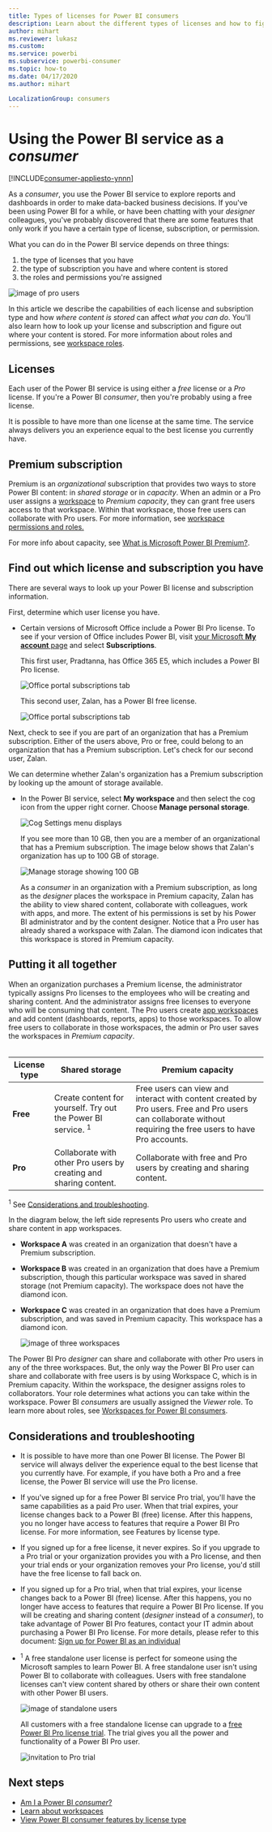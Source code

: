 ```yaml
---
title: Types of licenses for Power BI consumers
description: Learn about the different types of licenses and how to figure out which you have.
author: mihart
ms.reviewer: lukasz 
ms.custom:  
ms.service: powerbi
ms.subservice: powerbi-consumer
ms.topic: how-to
ms.date: 04/17/2020
ms.author: mihart

LocalizationGroup: consumers
---
```


# Using the Power BI service as a *consumer*

[!INCLUDE[consumer-appliesto-ynnn](../includes/consumer-appliesto-ynnn.md)]

As a *consumer*, you use the Power BI service to explore reports and dashboards in order to make data-backed business decisions. If you've been using Power BI for a while, or have been chatting with your *designer* colleagues, you've probably discovered that there are some features that only work if you have a certain type of license,  subscription, or permission. 

What you can do in the Power BI service depends on three things:
1.    the type of licenses that you have
2.    the type of subscription you have and where content is stored
3.    the roles and permissions you're assigned


![image of pro users](media/end-user-license/power-bi-questions-small.png)

In this article we describe the capabilities of each license and subsription type and how *where content is stored* can affect *what you can do*. You'll also learn how to look up your license and subscription and figure out where your content is stored. For more information about roles and permissions, see [workspace roles](end-user-workspaces.md).

## Licenses

Each user of the Power BI service is using either a *free* license or a *Pro* license. If you're a Power BI *consumer*, then you're probably using a free license. 

It is possible to have more than one license at the same time.  The service always delivers you an experience equal to the best license you currently have. 

## Premium subscription

Premium is an *organizational* subscription that provides two ways to store Power BI content: in *shared storage* or in *capacity*.  When an admin or a Pro user assigns a [workspace](end-user-workspace.md) to *Premium capacity*, they can grant free users access to that workspace. Within that workspace, those free users can collaborate with Pro users. For more information, see [workspace permissions and roles.](end-user-workspaces.md) 

For more info about capacity, see [What is Microsoft Power BI Premium?](../service-premium-what-is.md).


## Find out which license and subscription you have
There are several ways to look up your Power BI license and subscription information. 

First, determine which user license you have.

- Certain versions of Microsoft Office include a Power BI Pro license.  To see if your version of Office includes Power BI, visit [your Microsoft **My account** page](https://portal.office.com/account) and select **Subscriptions**.

    This first user, Pradtanna, has Office 365 E5, which includes a Power BI Pro license.

    ![Office portal subscriptions tab](media/end-user-license/power-bi-license-office.png)

    This second user, Zalan, has a Power BI free license. 

    ![Office portal subscriptions tab](media/end-user-license/power-bi-license-free.png)

Next, check to see if you are part of an organization that has a Premium subscription. Either of the users above, Pro or free, could belong to an organization that has a Premium subscription.  Let's check for our second user, Zalan.  

We can determine whether Zalan's organization has a Premium subscription by looking up the amount of storage available. 

- In the Power BI service, select **My workspace** and then select the cog icon from the upper right corner. Choose **Manage personal storage**.

    ![Cog Settings menu displays](media/end-user-license/power-bi-license-personal.png)

    If you see more than 10 GB, then you are a member of an organizational that has a Premium subscription. The image below shows that Zalan's organization has up to 100 GB of storage.  

    ![Manage storage showing 100 GB](media/end-user-license/power-bi-free-capacity.png)

    As a *consumer* in an organization with a Premium subscription, as long as the *designer* places the workspace in Premium capacity, Zalan has the ability to view shared content, collaborate with colleagues, work with apps, and more. The extent of his permissions is set by his Power BI administrator and by the content designer. Notice that a Pro user has already shared a workspace with Zalan. The diamond icon indicates that this workspace is stored in Premium capacity. 

   

## Putting it all together

When an organization purchases a Premium license, the administrator typically assigns Pro licenses to the employees who will be creating and sharing content. And the administrator assigns free licenses to everyone who will be consuming that content. The Pro users create [app workspaces](end-user-workspaces.md) and add content (dashboards, reports, apps) to those workspaces. To allow free users to collaborate in those workspaces, the admin or Pro user saves the workspaces in *Premium capacity*.    
<br>

|License type  |Shared storage  |Premium capacity  |
|---------|---------|---------|
|**Free**     |  Create content for yourself. Try out the Power BI service.  <sup>1</sup>     |   Free users can view and interact with content created by Pro users. Free and Pro users can collaborate without requiring the free users to have Pro accounts.      |
|**Pro**     |  Collaborate with other Pro users by creating and sharing content.        |  Collaborate with free and Pro users by creating and sharing content.       |


<sup>1</sup> See [Considerations and troubleshooting](#considerations-and-troubleshooting). 

In the diagram below, the left side represents Pro users who create and share content in app workspaces. 

- **Workspace A** was created in an organization that doesn't have a Premium subscription. 

- **Workspace B** was created in an organization that does have a Premium subscription, though this particular workspace was saved in shared storage (not Premium capacity). The workspace does not have the diamond icon.

- **Workspace C** was created in an organization that does have a Premium subscription, and was saved in Premium capacity. This workspace has a diamond icon.  

    ![image of three workspaces](media/end-user-license/power-bi-sharing-scenarios.jpg)

The Power BI Pro *designer* can share and collaborate with other Pro users in any of the three workspaces. But, the only way the Power BI Pro user can share and collaborate with free users is by using Workspace C, which is in Premium capacity.  Within the workspace, the designer assigns roles to collaborators. Your role determines what actions you can take within the workspace. Power BI *consumers* are usually assigned the *Viewer* role. To learn more about roles, see [Workspaces for Power BI consumers](end-user-workspaces.md).




## Considerations and troubleshooting
- It is possible to have more than one Power BI license. The Power BI service will always deliver the experience equal to the best license that you currently have. For example, if you have both a Pro and a free license, the Power BI service will use the Pro license.

- If you've signed up for a free Power BI service Pro trial, you'll have the same capabilities as a paid Pro user. When that trial expires, your license changes back to a Power BI (free) license. After this happens, you no longer have access to features that require a Power BI Pro license. For more information, see Features by license type.

- If you signed up for a free license, it never expires. So if you upgrade to a Pro trial or your organization provides you with a Pro license, and then your trial ends or your organization removes your Pro license, you'd still have the free license to fall back on. 

- If you signed up for a Pro trial, when that trial expires, your license changes back to a Power BI (free) license. After this happens, you no longer have access to features that require a Power BI Pro license. If you will be creating and sharing content (*designer* instead of a *consumer*), to take advantage of Power BI Pro features, contact your IT admin about purchasing a Power BI Pro license.
For more details, please refer to this document: [Sign up for Power BI as an individual](../service-self-service-signup-for-power-bi.md)

- <sup>1</sup> A free standalone user license is perfect for someone using the Microsoft samples to learn Power BI. A free standalone user isn't using Power BI to collaborate with colleagues. Users with free standalone licenses can't view content shared by others or share their own content with other Power BI users. 

    ![image of standalone users](media/end-user-license/power-bi-free-license.jpg)

    All customers with a free standalone license can upgrade to a [free Power BI Pro license trial](../service-self-service-signup-for-power-bi.md). The trial gives you all the power and functionality of a Power BI Pro user.

    ![invitation to Pro trial](media/end-user-license/power-bi-pro-trial.png)

## Next steps
- [Am I a Power BI *consumer*?](end-user-consumer.md)    
- [Learn about workspaces](end-user-workspaces.md)    
- [View Power BI consumer features by license type](end-user-features.md)

